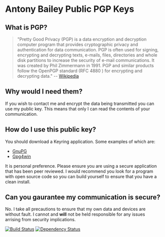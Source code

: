 Antony Bailey Public PGP Keys
=============================

What is PGP?
-----------

>"Pretty Good Privacy (PGP) is a data encryption and decryption computer program that provides cryptographic privacy and authentication for data communication.
>PGP is often used for signing, encrypting and decrypting texts, e-mails, files, directories and whole disk partitions to increase the 
security of e-mail communications. 
>It was created by Phil Zimmermann in 1991.
PGP and similar products follow the OpenPGP standard (RFC 4880 ) for encrypting and decrypting data." -- [Wikipedia](http://en.wikipedia.org/wiki/Pretty_Good_Privacy)

Why would I need them?
---------------------

If you wish to contact me and encrypt the data being transmitted you can use my public key. This means that only I can read the contents of your communication.

How do I use this public key?
-----------------------------

You should download a Keyring application. Some examples of which are:

* [GnuPG](http://www.gnupg.org)
* [Gpg4win](http://www.gpg4win.org)

It is personal preference. Please ensure you are using a secure application that has been peer reviewed. I would recommend you look for a program with open source code so you can build yourself to ensure that you have a clean install.

Can you gaurantee my communication is secure?
---------------------------------------------

No. I take all precautions to ensure that my own data and devices are without fault. I cannot and **will** not be held responsible for any issues arrising from security implications. 

[![Build Status](https://travis-ci.org/PartTimeLegend/PGPKeys.png?branch=master)](https://travis-ci.org/PartTimeLegend/PGPKeys) [![Dependency Status](https://gemnasium.com/PartTimeLegend/PGPKeys.png)](https://gemnasium.com/PartTimeLegend/PGPKeys)
